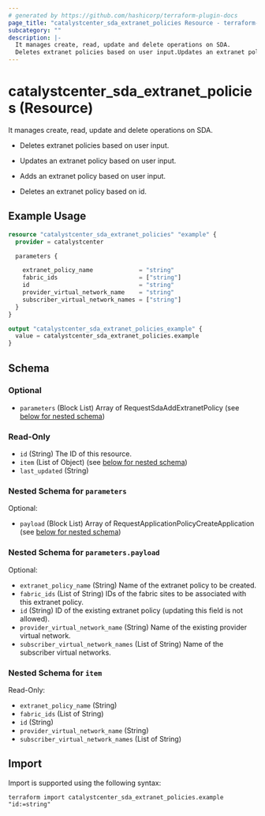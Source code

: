 ```yaml
---
# generated by https://github.com/hashicorp/terraform-plugin-docs
page_title: "catalystcenter_sda_extranet_policies Resource - terraform-provider-catalystcenter"
subcategory: ""
description: |-
  It manages create, read, update and delete operations on SDA.
  Deletes extranet policies based on user input.Updates an extranet policy based on user input.Adds an extranet policy based on user input.Deletes an extranet policy based on id.
---
```


# catalystcenter_sda_extranet_policies (Resource)

It manages create, read, update and delete operations on SDA.

- Deletes extranet policies based on user input.

- Updates an extranet policy based on user input.

- Adds an extranet policy based on user input.

- Deletes an extranet policy based on id.

## Example Usage

```terraform
resource "catalystcenter_sda_extranet_policies" "example" {
  provider = catalystcenter

  parameters {

    extranet_policy_name             = "string"
    fabric_ids                       = ["string"]
    id                               = "string"
    provider_virtual_network_name    = "string"
    subscriber_virtual_network_names = ["string"]
  }
}

output "catalystcenter_sda_extranet_policies_example" {
  value = catalystcenter_sda_extranet_policies.example
}
```

<!-- schema generated by tfplugindocs -->
## Schema

### Optional

- `parameters` (Block List) Array of RequestSdaAddExtranetPolicy (see [below for nested schema](#nestedblock--parameters))

### Read-Only

- `id` (String) The ID of this resource.
- `item` (List of Object) (see [below for nested schema](#nestedatt--item))
- `last_updated` (String)

<a id="nestedblock--parameters"></a>
### Nested Schema for `parameters`

Optional:

- `payload` (Block List) Array of RequestApplicationPolicyCreateApplication (see [below for nested schema](#nestedblock--parameters--payload))

<a id="nestedblock--parameters--payload"></a>
### Nested Schema for `parameters.payload`

Optional:

- `extranet_policy_name` (String) Name of the extranet policy to be created.
- `fabric_ids` (List of String) IDs of the fabric sites to be associated with this extranet policy.
- `id` (String) ID of the existing extranet policy (updating this field is not allowed).
- `provider_virtual_network_name` (String) Name of the existing provider virtual network.
- `subscriber_virtual_network_names` (List of String) Name of the subscriber virtual networks.



<a id="nestedatt--item"></a>
### Nested Schema for `item`

Read-Only:

- `extranet_policy_name` (String)
- `fabric_ids` (List of String)
- `id` (String)
- `provider_virtual_network_name` (String)
- `subscriber_virtual_network_names` (List of String)

## Import

Import is supported using the following syntax:

```shell
terraform import catalystcenter_sda_extranet_policies.example "id:=string"
```
